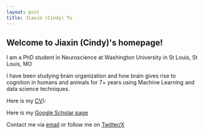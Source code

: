 ```yaml
---
layout: post
title: Jiaxin (Cindy) Tu
---
```


## Welcome to Jiaxin (Cindy)'s homepage!

I am a PhD student in Neuroscience at Washington University in St Louis, St Louis, MO

I have been studying brain organization and how brain gives rise to cognition in humans and animals for 7+ years using Machine Learning and data science techniques.

Here is my [CV](https://github.com/cindyhfls/cindyhfls.github.io/blob/master/CV/CV.pdf)):

Here is my [Google Scholar page](https://scholar.google.com/citations?user=n0eCT9IAAAAJ&hl=en&oi=ao)

Contact me via [email](tu.j@wustl.edu) or follow me on [Twitter/X](https://twitter.com/tu_jiaxin)
